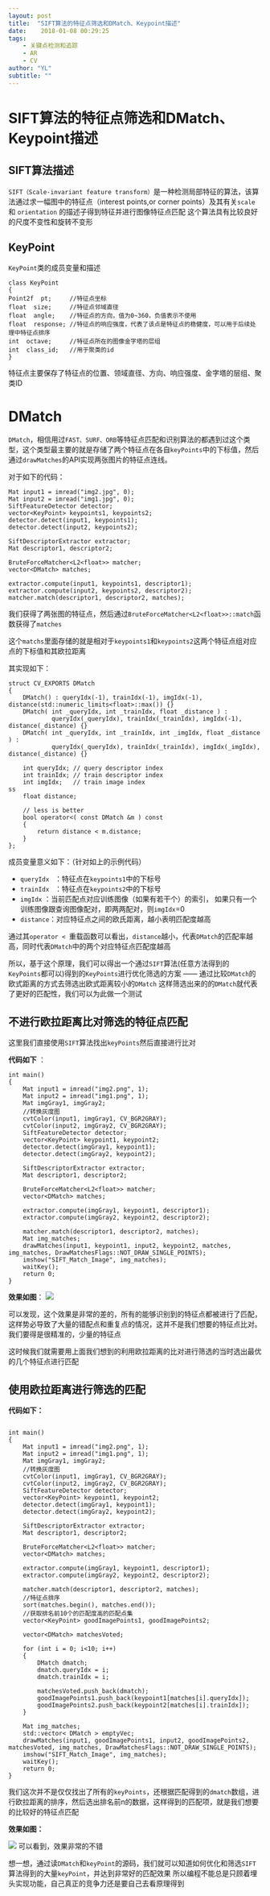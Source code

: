 ```yaml
---
layout: post
title:  "SIFT算法的特征点筛选和DMatch、Keypoint描述"
date:    2018-01-08 00:29:25
tags:
    - 关键点检测和追踪
    - AR
    - CV
author: "YL"
subtitle: ""
---
```


# SIFT算法的特征点筛选和DMatch、Keypoint描述
## SIFT算法描述
`SIFT（Scale-invariant feature transform）`是一种检测局部特征的算法，该算法通过求一幅图中的特征点（interest points,or corner points）及其有关`scale` 和 `orientation` 的描述子得到特征并进行图像特征点匹配
这个算法具有比较良好的尺度不变性和旋转不变形
## KeyPoint
`KeyPoint`类的成员变量和描述
```
class KeyPoint
{
Point2f  pt;     //特征点坐标
float  size;     //特征点邻域直径
float  angle;    //特征点的方向，值为0~360，负值表示不使用
float  response; //特征点的响应强度，代表了该点是特征点的稳健度，可以用于后续处理中特征点排序
int  octave;     //特征点所在的图像金字塔的层组
int  class_id;   //用于聚类的id
}
```
特征点主要保存了特征点的位置、领域直径、方向、响应强度、金字塔的层组、聚类ID
# DMatch
`DMatch`，相信用过`FAST、SURF、ORB`等特征点匹配和识别算法的都遇到过这个类型，这个类型最主要的就是存储了两个特征点在各自`keyPoints`中的下标值，然后通过`drawMatches`的API实现两张图片的特征点连线。


对于如下的代码：
```
Mat input1 = imread("img2.jpg", 0);
Mat input2 = imread("img1.jpg", 0);
SiftFeatureDetector detector;
vector<KeyPoint> keypoints1, keypoints2;
detector.detect(input1, keypoints1);
detector.detect(input2, keypoints2);

SiftDescriptorExtractor extractor;
Mat descriptor1, descriptor2;

BruteForceMatcher<L2<float>> matcher;
vector<DMatch> matches;

extractor.compute(input1, keypoints1, descriptor1);
extractor.compute(input2, keypoints2, descriptor2);
matcher.match(descriptor1, descriptor2, matches);

```
我们获得了两张图的特征点，然后通过`BruteForceMatcher<L2<float>>::match`函数获得了`matches`

这个`matchs`里面存储的就是相对于`keypoints1`和`keypoints2`这两个特征点组对应点的下标值和其欧拉距离

其实现如下：
```
struct CV_EXPORTS DMatch
{
    DMatch() : queryIdx(-1), trainIdx(-1), imgIdx(-1), distance(std::numeric_limits<float>::max()) {}
    DMatch( int _queryIdx, int _trainIdx, float _distance ) :
            queryIdx(_queryIdx), trainIdx(_trainIdx), imgIdx(-1), distance(_distance) {}
    DMatch( int _queryIdx, int _trainIdx, int _imgIdx, float _distance ) :
            queryIdx(_queryIdx), trainIdx(_trainIdx), imgIdx(_imgIdx), distance(_distance) {}

    int queryIdx; // query descriptor index
    int trainIdx; // train descriptor index
    int imgIdx;   // train image index
ss
    float distance;

    // less is better
    bool operator<( const DMatch &m ) const
    {
        return distance < m.distance;
    }
};
```
成员变量意义如下：（针对如上的示例代码）

-   `queryIdx `  ：特征点在`keypoints1`中的下标号
-   `trainIdx `  ：特征点在`keypoints2`中的下标号
-   `imgIdx`     ：当前匹配点对应训练图像（如果有若干个）的索引，
如果只有一个训练图像跟查询图像配对，即两两配对，则`imgIdx`=0
- `distance`：对应特征点之间的欧氏距离，越小表明匹配度越高

通过其`operator < `重载函数可以看出，`distance`越小，代表`DMatch`的匹配率越高，同时代表`DMatch`中的两个对应特征点匹配度越高

所以，基于这个原理，我们可以得出一个通过`SIFT`算法(任意方法得到的`KeyPoints`都可以)得到的`KeyPoints`进行优化筛选的方案 —— 通过比较`DMatch`的欧式距离的方式去筛选出欧式距离较小的`DMatch`
这样筛选出来的的`DMatch`就代表了更好的匹配性，我们可以为此做一个测试

## 不进行欧拉距离比对筛选的特征点匹配
这里我们直接使用`SIFT`算法找出`keyPoints`然后直接进行比对

**代码如下** ：
```
int main()
{
	Mat input1 = imread("img2.png", 1);
	Mat input2 = imread("img1.png", 1);
	Mat imgGray1, imgGray2;
	//转换灰度图
	cvtColor(input1, imgGray1, CV_BGR2GRAY);
	cvtColor(input2, imgGray2, CV_BGR2GRAY);
	SiftFeatureDetector detector;
	vector<KeyPoint> keypoint1, keypoint2;
	detector.detect(imgGray1, keypoint1);
	detector.detect(imgGray2, keypoint2);

	SiftDescriptorExtractor extractor;
	Mat descriptor1, descriptor2;

	BruteForceMatcher<L2<float>> matcher;
	vector<DMatch> matches;

	extractor.compute(imgGray1, keypoint1, descriptor1);
	extractor.compute(imgGray2, keypoint2, descriptor2);
	
	matcher.match(descriptor1, descriptor2, matches);
	Mat img_matches;
	drawMatches(input1, keypoint1, input2, keypoint2, matches, img_matches, DrawMatchesFlags::NOT_DRAW_SINGLE_POINTS);
	imshow("SIFT_Match_Image", img_matches);
	waitKey();
	return 0;
}
```
**效果如图**：
![](/imgs/post/track-1.png)

可以发现，这个效果是非常的差的，所有的能够识别到的特征点都被进行了匹配，这样势必导致了大量的错配点和重复点的情况，这并不是我们想要的特征点比对。我们要得是很精准的，少量的特征点

这时候我们就需要用上面我们想到的利用欧拉距离的比对进行筛选的当时选出最优的几个特征点进行匹配
## 使用欧拉距离进行筛选的匹配
**代码如下：**
```

int main()
{
	Mat input1 = imread("img2.png", 1);
	Mat input2 = imread("img1.png", 1);
	Mat imgGray1, imgGray2;
	//转换灰度图
	cvtColor(input1, imgGray1, CV_BGR2GRAY);
	cvtColor(input2, imgGray2, CV_BGR2GRAY);
	SiftFeatureDetector detector;
	vector<KeyPoint> keypoint1, keypoint2;
	detector.detect(imgGray1, keypoint1);
	detector.detect(imgGray2, keypoint2);

	SiftDescriptorExtractor extractor;
	Mat descriptor1, descriptor2;

	BruteForceMatcher<L2<float>> matcher;
	vector<DMatch> matches;

	extractor.compute(imgGray1, keypoint1, descriptor1);
	extractor.compute(imgGray2, keypoint2, descriptor2);
	
	matcher.match(descriptor1, descriptor2, matches);
	//特征点排序
	sort(matches.begin(), matches.end());
	//获取排名前10个的匹配度高的匹配点集
	vector<KeyPoint> goodImagePoints1, goodImagePoints2;

	vector<DMatch> matchesVoted;

	for (int i = 0; i<10; i++)
	{
		DMatch dmatch;
		dmatch.queryIdx = i;
		dmatch.trainIdx = i;

		matchesVoted.push_back(dmatch);
		goodImagePoints1.push_back(keypoint1[matches[i].queryIdx]);
		goodImagePoints2.push_back(keypoint2[matches[i].trainIdx]);
	}

	Mat img_matches;
	std::vector< DMatch > emptyVec;
	drawMatches(input1, goodImagePoints1, input2, goodImagePoints2, matchesVoted, img_matches, DrawMatchesFlags::NOT_DRAW_SINGLE_POINTS);
	imshow("SIFT_Match_Image", img_matches);
	waitKey();
	return 0;
}
```
我们这次并不是仅仅找出了所有的`keyPoints`，还根据匹配得到的`dmatch`数组，进行欧拉距离的排序，然后选出排名前n的数据，这样得到的匹配项，就是我们想要的比较好的特征点匹配

**效果如图：**

![](/imgs/post/track-2.png)
可以看到，效果非常的不错

想一想，通过读`DMatch`和`keyPoint`的源码，我们就可以知道如何优化和筛选`SIFT`算法得到的大量`keyPoint`，并达到非常好的匹配效果
所以编程不能总是只顾着埋头实现功能，自己真正的竞争力还是要自己去看原理得到
